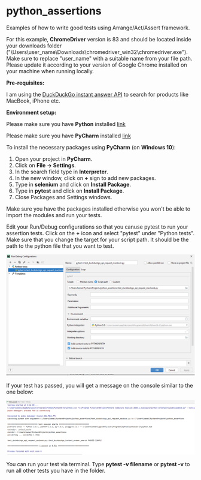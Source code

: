 # python_assertions
Examples of how to write good tests using Arrange/Act/Assert framework.

For this example, **ChromeDriver** version is 83 and should be located inside your downloads folder ("\\Users\\user_name\\Downloads\\chromedriver_win32\\chromedriver.exe"). Make sure to replace "user_name" with a suitable name from your file path.
Please update it according to your version of Google Chrome installed on your machine when running locally.

**Pre-requisites:**

I am using the [DuckDuckGo instant answer API](https://api.duckduckgo.com/?q=) to search for products like MacBook, iPhone etc. 

**Environment setup:**

Please make sure you have **Python** installed [link](https://www.python.org/downloads/)

Please make sure you have **PyCharm** installed [link](https://www.jetbrains.com/pycharm/download/)

To install the necessary packages using **PyCharm** (on **Windows 10**):

1. Open your project in **PyCharm**.
2. Click on **File -> Settings**.
3. In the search field type in **Interpreter**.
4. In the new window, click on **+** sign to add new packages.
5. Type in **selenium** and click on **Install Package**.
6. Type in **pytest** and click on **Install Package**.
7. Close Packages and Settings windows.
 

Make sure you have the packages installed otherwise you won't be able to import the modules and run your tests.

Edit your Run/Debug configurations so that you canuse pytest to run your assertion tests. Click on the **+** icon and select "pytest" under "Python tests". Make sure that you change the target for your script path. It should be the path to the python file that you want to test.

![RUN/DEBUG CONFIGURATIONS IN PYCHARM](screenshots/assert3.PNG)


If your test has passed, you will get a message on the console similar to the one below:

![TEST PASSED](screenshots/assert4.PNG)

You can run your test via terminal. Type **pytest -v filename** or **pytest -v** to run all other tests you have in the folder.
